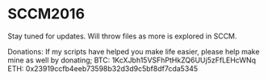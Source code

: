 # SCCM2016

Stay tuned for updates. Will throw files as more is explored in SCCM.

Donations: If my scripts have helped you make life easier, please help make mine as well by donating; BTC: 1KcXJbh15VSFhPtHkZQ6UUj5zFfLEHcWNq ETH: 0x23919ccfb4eeb73598b32d3d9c5bf8df7cda5345
